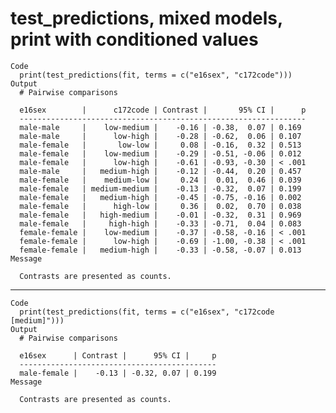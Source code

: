 # test_predictions, mixed models, print with conditioned values

    Code
      print(test_predictions(fit, terms = c("e16sex", "c172code")))
    Output
      # Pairwise comparisons
      
      e16sex        |      c172code | Contrast |       95% CI |      p
      ----------------------------------------------------------------
      male-male     |    low-medium |    -0.16 | -0.38,  0.07 | 0.169 
      male-male     |      low-high |    -0.28 | -0.62,  0.06 | 0.107 
      male-female   |       low-low |     0.08 | -0.16,  0.32 | 0.513 
      male-female   |    low-medium |    -0.29 | -0.51, -0.06 | 0.012 
      male-female   |      low-high |    -0.61 | -0.93, -0.30 | < .001
      male-male     |   medium-high |    -0.12 | -0.44,  0.20 | 0.457 
      male-female   |    medium-low |     0.24 |  0.01,  0.46 | 0.039 
      male-female   | medium-medium |    -0.13 | -0.32,  0.07 | 0.199 
      male-female   |   medium-high |    -0.45 | -0.75, -0.16 | 0.002 
      male-female   |      high-low |     0.36 |  0.02,  0.70 | 0.038 
      male-female   |   high-medium |    -0.01 | -0.32,  0.31 | 0.969 
      male-female   |     high-high |    -0.33 | -0.71,  0.04 | 0.083 
      female-female |    low-medium |    -0.37 | -0.58, -0.16 | < .001
      female-female |      low-high |    -0.69 | -1.00, -0.38 | < .001
      female-female |   medium-high |    -0.33 | -0.58, -0.07 | 0.013 
    Message
      
      Contrasts are presented as counts.

---

    Code
      print(test_predictions(fit, terms = c("e16sex", "c172code [medium]")))
    Output
      # Pairwise comparisons
      
      e16sex      | Contrast |      95% CI |     p
      --------------------------------------------
      male-female |    -0.13 | -0.32, 0.07 | 0.199
    Message
      
      Contrasts are presented as counts.


